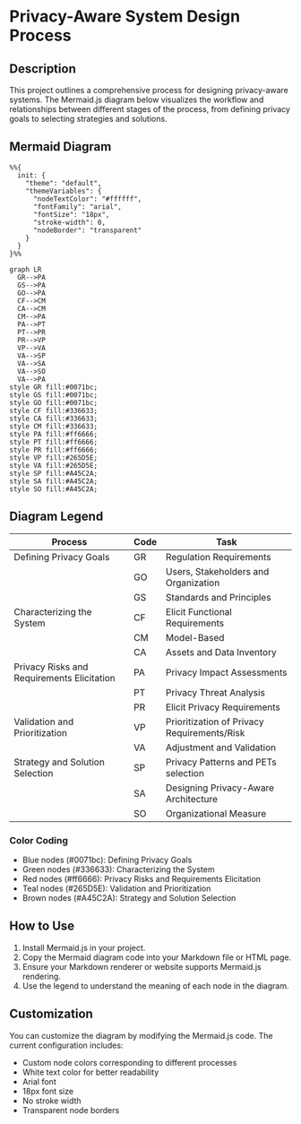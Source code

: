 # Privacy-Aware System Design Process

## Description

This project outlines a comprehensive process for designing privacy-aware systems. The Mermaid.js diagram below visualizes the workflow and relationships between different stages of the process, from defining privacy goals to selecting strategies and solutions.

## Mermaid Diagram

```mermaid
%%{
  init: {
    "theme": "default",
    "themeVariables": {
      "nodeTextColor": "#ffffff",
      "fontFamily": "arial",
      "fontSize": "18px",
      "stroke-width": 0,
      "nodeBorder": "transparent"
    }
  }
}%%

graph LR
  GR-->PA
  GS-->PA
  GO-->PA
  CF-->CM
  CA-->CM
  CM-->PA
  PA-->PT
  PT-->PR
  PR-->VP
  VP-->VA
  VA-->SP
  VA-->SA
  VA-->SO
  VA-->PA
style GR fill:#0071bc;
style GS fill:#0071bc;
style GO fill:#0071bc;
style CF fill:#336633;
style CA fill:#336633;
style CM fill:#336633;
style PA fill:#ff6666;
style PT fill:#ff6666;
style PR fill:#ff6666;
style VP fill:#265D5E;
style VA fill:#265D5E;
style SP fill:#A45C2A;
style SA fill:#A45C2A;
style SO fill:#A45C2A;
```

## Diagram Legend

| Process | Code | Task |
|---------|------|------|
| Defining Privacy Goals | GR | Regulation Requirements |
| | GO | Users, Stakeholders and Organization |
| | GS | Standards and Principles |
| Characterizing the System | CF | Elicit Functional Requirements |
| | CM | Model-Based |
| | CA | Assets and Data Inventory |
| Privacy Risks and Requirements Elicitation | PA | Privacy Impact Assessments |
| | PT | Privacy Threat Analysis |
| | PR | Elicit Privacy Requirements |
| Validation and Prioritization | VP | Prioritization of Privacy Requirements/Risk |
| | VA | Adjustment and Validation |
| Strategy and Solution Selection | SP | Privacy Patterns and PETs selection |
| | SA | Designing Privacy-Aware Architecture |
| | SO | Organizational Measure |

### Color Coding

- Blue nodes (#0071bc): Defining Privacy Goals
- Green nodes (#336633): Characterizing the System
- Red nodes (#ff6666): Privacy Risks and Requirements Elicitation
- Teal nodes (#265D5E): Validation and Prioritization
- Brown nodes (#A45C2A): Strategy and Solution Selection

## How to Use

1. Install Mermaid.js in your project.
2. Copy the Mermaid diagram code into your Markdown file or HTML page.
3. Ensure your Markdown renderer or website supports Mermaid.js rendering.
4. Use the legend to understand the meaning of each node in the diagram.

## Customization

You can customize the diagram by modifying the Mermaid.js code. The current configuration includes:

- Custom node colors corresponding to different processes
- White text color for better readability
- Arial font
- 18px font size
- No stroke width
- Transparent node borders
